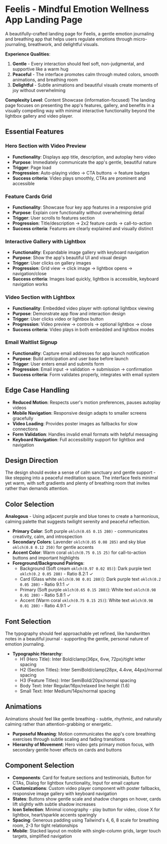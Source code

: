 # Feelis - Mindful Emotion Wellness App Landing Page

A beautifully-crafted landing page for Feelis, a gentle emotion journaling and breathing app that helps users regulate emotions through micro-journaling, breathwork, and delightful visuals.

**Experience Qualities**:
1. **Gentle** - Every interaction should feel soft, non-judgmental, and supportive like a warm hug
2. **Peaceful** - The interface promotes calm through muted colors, smooth animations, and breathing room
3. **Delightful** - Subtle animations and beautiful visuals create moments of joy without overwhelming

**Complexity Level**: Content Showcase (information-focused)
The landing page focuses on presenting the app's features, gallery, and benefits in a visually compelling way with minimal interactive functionality beyond the lightbox gallery and video player.

## Essential Features

### Hero Section with Video Preview
- **Functionality**: Displays app title, description, and autoplay hero video
- **Purpose**: Immediately communicate the app's gentle, beautiful nature
- **Trigger**: Page load
- **Progression**: Auto-playing video → CTA buttons → feature badges
- **Success criteria**: Video plays smoothly, CTAs are prominent and accessible

### Feature Cards Grid
- **Functionality**: Showcase four key app features in a responsive grid
- **Purpose**: Explain core functionality without overwhelming detail
- **Trigger**: User scrolls to features section
- **Progression**: Title/description → 2x2 feature cards → call-to-action
- **Success criteria**: Features are clearly explained and visually distinct

### Interactive Gallery with Lightbox
- **Functionality**: Expandable image gallery with keyboard navigation
- **Purpose**: Show the app's beautiful UI and visual design
- **Trigger**: User clicks on gallery images
- **Progression**: Grid view → click image → lightbox opens → navigation/close
- **Success criteria**: Images load quickly, lightbox is accessible, keyboard navigation works

### Video Section with Lightbox
- **Functionality**: Embedded video player with optional lightbox viewing
- **Purpose**: Demonstrate app flow and interaction design
- **Trigger**: User clicks video or lightbox button
- **Progression**: Video preview → controls → optional lightbox → close
- **Success criteria**: Video plays in both embedded and lightbox modes

### Email Waitlist Signup
- **Functionality**: Capture email addresses for app launch notification
- **Purpose**: Build anticipation and user base before launch
- **Trigger**: User enters email and submits form
- **Progression**: Email input → validation → submission → confirmation
- **Success criteria**: Form validates properly, integrates with email system

## Edge Case Handling

- **Reduced Motion**: Respects user's motion preferences, pauses autoplay videos
- **Mobile Navigation**: Responsive design adapts to smaller screens gracefully
- **Video Loading**: Provides poster images as fallbacks for slow connections
- **Form Validation**: Handles invalid email formats with helpful messaging
- **Keyboard Navigation**: Full accessibility support for lightbox and navigation

## Design Direction

The design should evoke a sense of calm sanctuary and gentle support - like stepping into a peaceful meditation space. The interface feels minimal yet warm, with soft gradients and plenty of breathing room that invites rather than demands attention.

## Color Selection

**Analogous** - Using adjacent purple and blue tones to create a harmonious, calming palette that suggests twilight serenity and peaceful reflection.

- **Primary Color**: Soft purple `oklch(0.65 0.15 280)` - communicates creativity, calm, and introspection
- **Secondary Colors**: Lavender `oklch(0.85 0.08 285)` and sky blue `oklch(0.8 0.12 250)` for gentle accents
- **Accent Color**: Warm coral `oklch(0.75 0.15 25)` for call-to-action buttons and important highlights
- **Foreground/Background Pairings**:
  - Background (Soft cream `oklch(0.97 0.02 85)`): Dark purple text `oklch(0.2 0.05 280)` - Ratio 8.2:1 ✓
  - Card (Glass white `oklch(0.98 0.01 280)`): Dark purple text `oklch(0.2 0.05 280)` - Ratio 9.1:1 ✓
  - Primary (Soft purple `oklch(0.65 0.15 280)`): White text `oklch(0.98 0.01 280)` - Ratio 5.8:1 ✓
  - Accent (Warm coral `oklch(0.75 0.15 25)`): White text `oklch(0.98 0.01 280)` - Ratio 4.9:1 ✓

## Font Selection

The typography should feel approachable yet refined, like handwritten notes in a beautiful journal - supporting the gentle, personal nature of emotion journaling.

- **Typographic Hierarchy**:
  - H1 (Hero Title): Inter Bold/clamp(36px, 6vw, 72px)/tight letter spacing
  - H2 (Section Titles): Inter SemiBold/clamp(28px, 4.4vw, 44px)/normal spacing
  - H3 (Feature Titles): Inter SemiBold/20px/normal spacing
  - Body Text: Inter Regular/16px/relaxed line height (1.6)
  - Small Text: Inter Medium/14px/normal spacing

## Animations

Animations should feel like gentle breathing - subtle, rhythmic, and naturally calming rather than attention-grabbing or energetic.

- **Purposeful Meaning**: Motion communicates the app's core breathing exercises through subtle scaling and fading transitions
- **Hierarchy of Movement**: Hero video gets primary motion focus, with secondary gentle hover effects on cards and buttons

## Component Selection

- **Components**: Card for feature sections and testimonials, Button for CTAs, Dialog for lightbox functionality, Input for email capture
- **Customizations**: Custom video player component with poster fallbacks, responsive image gallery with keyboard navigation
- **States**: Buttons show gentle scale and shadow changes on hover, cards lift slightly with subtle shadow increases
- **Icon Selection**: Minimal iconography - play button for video, close X for lightbox, heart/sparkle accents sparingly
- **Spacing**: Generous padding using Tailwind's 4, 6, 8 scale for breathing room, 2-3 for tight relationships
- **Mobile**: Stacked layout on mobile with single-column grids, larger touch targets, simplified navigation